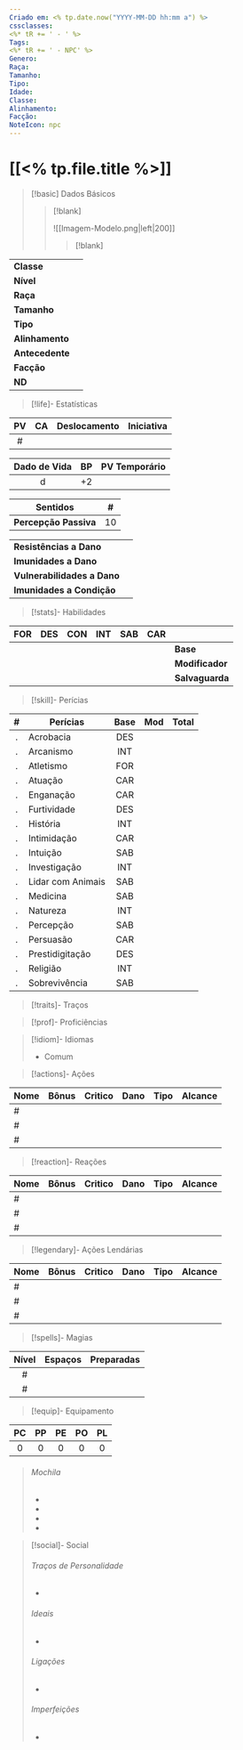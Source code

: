 ```yaml
---
Criado em: <% tp.date.now("YYYY-MM-DD hh:mm a") %>
cssclasses:
<%* tR += ' - ' %>
Tags:
<%* tR += ' - NPC' %>
Genero: 
Raça: 
Tamanho: 
Tipo: 
Idade: 
Classe: 
Alinhamento: 
Facção: 
NoteIcon: npc
---
```

# [[<% tp.file.title %>]]

> [!basic] Dados Básicos
> 
>> [!blank]
>> 
>> ![[Imagem-Modelo.png|left|200]] 
>>
>>> [!blank]
>>> 
>>> 
>>>
|            |     |
| ---------- |:---:|
| **Classe** |     |
| **Nível**  |     |
| **Raça**   |     |
| **Tamanho** |     |
| **Tipo**          |     |
| **Alinhamento** |     |
| **Antecedente** |     |
| **Facção**      |     |
| **ND**          |     |
>>>
>>
 
> [!life]- Estatísticas
> 
| PV  | CA  | Deslocamento | Iniciativa |
|:---:|:---:|:------------:|:----------:|
| \#  |     |              |            |
>
| Dado de Vida | BP  | PV Temporário |
|:------------:|:---:|:-------------:|
|      d       | +2  |               |
>
| Sentidos               | \#  |
| ---------------------- | --- |
| **Percepção Passiva** | 10  |
>
|                             |     |
| --------------------------- | --- |
| **Resistências a Dano**     |     |
| **Imunidades a Dano**       |     |
| **Vulnerabilidades a Dano** |     |
| **Imunidades a Condição** |     |

> [!stats]-  Habilidades
>
| FOR | DES | CON | INT | SAB | CAR |                        |
|:-----:|:-----:|:-----:|:----:|:-----:|:-----:| --------------- |
|     |     |     |     |     |     | **Base**        |
|     |     |     |     |     |     | **Modificador** |
|     |     |     |     |     |     | **Salvaguarda** |
>

> [!skill]- Perícias
>
| \#  | Perícias          | Base | Mod | Total |
|:---:| ----------------- |:----:|:---:| ----- |
|  .  | Acrobacia         | DES  |     |       |
|  .  | Arcanismo         | INT  |     |       |
|  .  | Atletismo         | FOR  |     |       |
|  .  | Atuação           | CAR  |     |       |
|  .  | Enganação         | CAR  |     |       |
|  .  | Furtividade       | DES  |     |       |
|  .  | História          | INT  |     |       |
|  .  | Intimidação       | CAR  |     |       |
|  .  | Intuição          | SAB  |     |       |
|  .  | Investigação      | INT  |     |       |
|  .  | Lidar com Animais | SAB  |     |       |
|  .  | Medicina          | SAB  |     |       |
|  .  | Natureza          | INT  |     |       |
|  .  | Percepção         | SAB  |     |       |
|  .  | Persuasão         | CAR  |     |       |
|  .  | Prestidigitação   | DES  |     |       |
|  .  | Religião          | INT  |     |       |
|  .  | Sobrevivência     | SAB  |     |       |
>

> [!traits]- Traços
> 
> 
> 

> [!prof]- Proficiências
> 
>
>

> [!idiom]- Idiomas
> 
> - Comum
> 
> 
> 

> [!actions]- Ações
>
| Nome | Bônus | Critico | Dano | Tipo | Alcance |
| ---- | ----- | ------- | ---- | ---- | ------- |
|  \#    |       |         |      |      |     |
|  \#    |       |         |      |      |     |
|  \#    |       |         |      |      |     |

> [!reaction]- Reações
>
| Nome | Bônus | Critico | Dano | Tipo | Alcance |
| ---- | ----- | ------- | ---- | ---- | ------- |
|  \#    |       |         |      |      |     |
|  \#    |       |         |      |      |     |
|  \#    |       |         |      |      |     |

> [!legendary]- Ações Lendárias
>
| Nome | Bônus | Critico | Dano | Tipo | Alcance |
| ---- | ----- | ------- | ---- | ---- | ------- |
|  \#    |       |         |      |      |     |
|  \#    |       |         |      |      |     |
|  \#    |       |         |      |      |     |

> [!spells]- Magias
> 
| Nível | Espaços | Preparadas |
|:-----:|:-----------:|:---------------:|
|  \#   |             |                 |
|  \#   |             |                 |
 >
 
> [!equip]- Equipamento
>
| PC  | PP  | PE  | PO  | PL  |
|:---:|:---:|:---:|:---:|:---:|
|  0  |  0  |  0  |  0  |  0  |
>
> ###### Mochila
>
> - 
>
> - 
>
> - 
>
> - 

> [!social]- Social
> 
> ###### Traços de Personalidade
>
> - 
> 
> ###### Ideais
>
> - 
> 
> ###### Ligações
>
> - 
> 
> ###### Imperfeições
>
> - 
>
